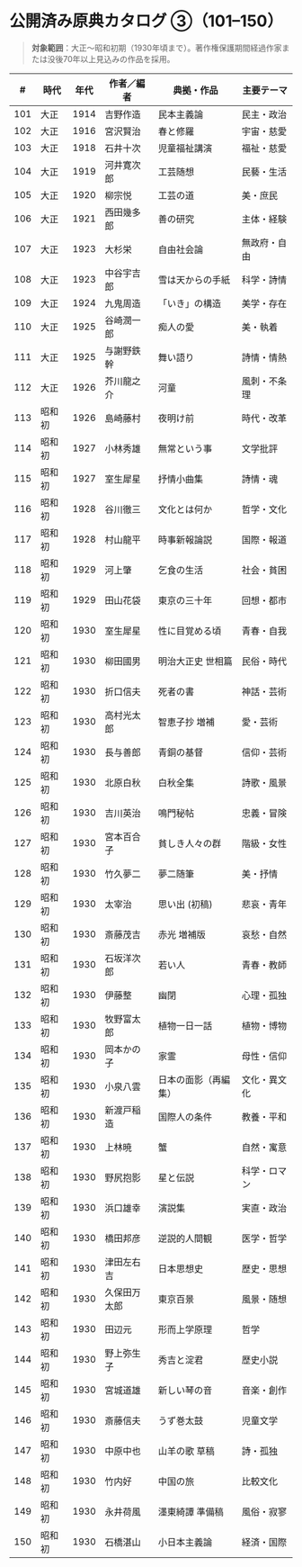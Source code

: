 # 公開済み原典カタログ ③（101–150）
> **対象範囲**：大正〜昭和初期（1930年頃まで）。著作権保護期間経過作家または没後70年以上見込みの作品を採用。

| # | 時代 | 年代 | 作者／編者 | 典拠・作品 | 主要テーマ |
|---|----|----|----|----|----|
|101| 大正 | 1914 | 吉野作造 | 民本主義論 | 民主・政治 |
|102| 大正 | 1916 | 宮沢賢治 | 春と修羅 | 宇宙・慈愛 |
|103| 大正 | 1918 | 石井十次 | 児童福祉講演 | 福祉・慈愛 |
|104| 大正 | 1919 | 河井寛次郎 | 工芸随想 | 民藝・生活 |
|105| 大正 | 1920 | 柳宗悦 | 工芸の道 | 美・庶民 |
|106| 大正 | 1921 | 西田幾多郎 | 善の研究 | 主体・経験 |
|107| 大正 | 1923 | 大杉栄 | 自由社会論 | 無政府・自由 |
|108| 大正 | 1923 | 中谷宇吉郎 | 雪は天からの手紙 | 科学・詩情 |
|109| 大正 | 1924 | 九鬼周造 | 「いき」の構造 | 美学・存在 |
|110| 大正 | 1925 | 谷崎潤一郎 | 痴人の愛 | 美・執着 |
|111| 大正 | 1925 | 与謝野鉄幹 | 舞い語り | 詩情・情熱 |
|112| 大正 | 1926 | 芥川龍之介 | 河童 | 風刺・不条理 |
|113| 昭和初 | 1926 | 島崎藤村 | 夜明け前 | 時代・改革 |
|114| 昭和初 | 1927 | 小林秀雄 | 無常という事 | 文学批評 |
|115| 昭和初 | 1927 | 室生犀星 | 抒情小曲集 | 詩情・魂 |
|116| 昭和初 | 1928 | 谷川徹三 | 文化とは何か | 哲学・文化 |
|117| 昭和初 | 1928 | 村山龍平 | 時事新報論説 | 国際・報道 |
|118| 昭和初 | 1929 | 河上肇 | 乞食の生活 | 社会・貧困 |
|119| 昭和初 | 1929 | 田山花袋 | 東京の三十年 | 回想・都市 |
|120| 昭和初 | 1930 | 室生犀星 | 性に目覚める頃 | 青春・自我 |
|121| 昭和初 | 1930 | 柳田國男 | 明治大正史 世相篇 | 民俗・時代 |
|122| 昭和初 | 1930 | 折口信夫 | 死者の書 | 神話・芸術 |
|123| 昭和初 | 1930 | 高村光太郎 | 智恵子抄 増補 | 愛・芸術 |
|124| 昭和初 | 1930 | 長与善郎 | 青銅の基督 | 信仰・芸術 |
|125| 昭和初 | 1930 | 北原白秋 | 白秋全集 | 詩歌・風景 |
|126| 昭和初 | 1930 | 吉川英治 | 鳴門秘帖 | 忠義・冒険 |
|127| 昭和初 | 1930 | 宮本百合子 | 貧しき人々の群 | 階級・女性 |
|128| 昭和初 | 1930 | 竹久夢二 | 夢二随筆 | 美・抒情 |
|129| 昭和初 | 1930 | 太宰治 | 思い出 (初稿) | 悲哀・青年 |
|130| 昭和初 | 1930 | 斎藤茂吉 | 赤光 増補版 | 哀愁・自然 |
|131| 昭和初 | 1930 | 石坂洋次郎 | 若い人 | 青春・教師 |
|132| 昭和初 | 1930 | 伊藤整 | 幽閉 | 心理・孤独 |
|133| 昭和初 | 1930 | 牧野富太郎 | 植物一日一話 | 植物・博物 |
|134| 昭和初 | 1930 | 岡本かの子 | 家霊 | 母性・信仰 |
|135| 昭和初 | 1930 | 小泉八雲 | 日本の面影（再編集） | 文化・異文化 |
|136| 昭和初 | 1930 | 新渡戸稲造 | 国際人の条件 | 教養・平和 |
|137| 昭和初 | 1930 | 上林暁 | 蟹 | 自然・寓意 |
|138| 昭和初 | 1930 | 野尻抱影 | 星と伝説 | 科学・ロマン |
|139| 昭和初 | 1930 | 浜口雄幸 | 演説集 | 実直・政治 |
|140| 昭和初 | 1930 | 橋田邦彦 | 逆説的人間観 | 医学・哲学 |
|141| 昭和初 | 1930 | 津田左右吉 | 日本思想史 | 歴史・思想 |
|142| 昭和初 | 1930 | 久保田万太郎 | 東京百景 | 風景・随想 |
|143| 昭和初 | 1930 | 田辺元 | 形而上学原理 | 哲学 |
|144| 昭和初 | 1930 | 野上弥生子 | 秀吉と淀君 | 歴史小説 |
|145| 昭和初 | 1930 | 宮城道雄 | 新しい琴の音 | 音楽・創作 |
|146| 昭和初 | 1930 | 斎藤信夫 | うず巻太鼓 | 児童文学 |
|147| 昭和初 | 1930 | 中原中也 | 山羊の歌 草稿 | 詩・孤独 |
|148| 昭和初 | 1930 | 竹内好 | 中国の旅 | 比較文化 |
|149| 昭和初 | 1930 | 永井荷風 | 濹東綺譚 準備稿 | 風俗・寂寥 |
|150| 昭和初 | 1930 | 石橋湛山 | 小日本主義論 | 経済・国際 |


